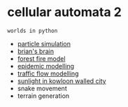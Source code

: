 # cellular automata 2

`worlds in python`

* [particle simulation](prtsim)
* [brian's brain](brbr)
* [forest fire model](frfrmd)
* [epidemic modelling](epdm)
* [traffic flow modelling](trfl)
* [sunlight in kowloon walled city](sikc)
* snake movement 
* terrain generation
